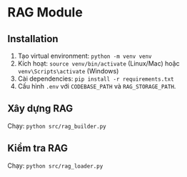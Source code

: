 # RAG Module

## Installation
1. Tạo virtual environment: `python -m venv venv`
2. Kích hoạt: `source venv/bin/activate` (Linux/Mac) hoặc `venv\Scripts\activate` (Windows)
3. Cài dependencies: `pip install -r requirements.txt`
4. Cấu hình `.env` với `CODEBASE_PATH` và `RAG_STORAGE_PATH`.

## Xây dựng RAG
Chạy: `python src/rag_builder.py`

## Kiểm tra RAG
Chạy: `python src/rag_loader.py`